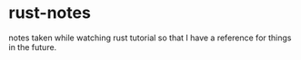 # rust-notes
notes taken while watching rust tutorial so that I have a reference for things in the future.
